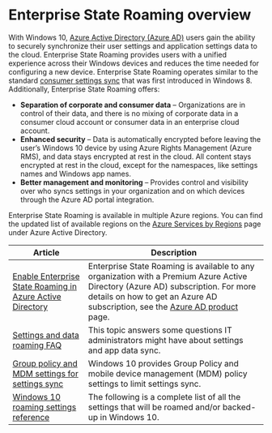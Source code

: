 <properties
	pageTitle="Enterprise State Roaming overview | Microsoft Azure"
	description="Provides information about Enterprise State Roaming settings in Windows devices. Enterprise State Roaming provides users with a unified experience across their Windows devices and reduces the time needed for configuring a new device."
	services="active-directory"
    keywords="what is Enterprise State Roaming, enterprise sync, windows cloud"
	documentationCenter=""
	authors="femila"
	manager="swadhwa"
	editor="curtand"/>

<tags
	ms.service="active-directory"  
	ms.workload="identity"
	ms.tgt_pltfrm="na"
	ms.devlang="na"
	ms.topic="article"
	ms.date="09/27/2016"
	ms.author="femila"/>

# Enterprise State Roaming overview

With Windows 10, [Azure Active Directory (Azure AD)](active-directory-whatis.md) users gain the ability to securely synchronize their user settings and application settings data to the cloud. Enterprise State Roaming provides users with a unified experience across their Windows devices and reduces the time needed for configuring a new device. Enterprise State Roaming operates similar to the standard [consumer settings sync](http://windows.microsoft.com/en-US/windows-8/sync-settings-pcs) that was first introduced in Windows 8. Additionally, Enterprise State Roaming offers:

- **Separation of corporate and consumer data** – Organizations are in control of their data, and there is no mixing of corporate data in a consumer cloud account or consumer data in an enterprise cloud account.
- **Enhanced security** – Data is automatically encrypted before leaving the user’s Windows 10 device by using Azure Rights Management (Azure RMS), and data stays encrypted at rest in the cloud. All content stays encrypted at rest in the cloud, except for the namespaces, like settings names and Windows app names.  
- **Better management and monitoring** – Provides control and visibility over who syncs settings in your organization and on which devices through the Azure AD portal integration. 

Enterprise State Roaming is available in multiple Azure regions. You can find the updated list of available regions on the [Azure Services by Regions](https://azure.microsoft.com/regions/#services) page under Azure Active Directory.



| Article                                         | Description                                                                                                                                                                                             |
|--------------------------------------------------|---------------------------------------------------------------------------------------------------------------------------------------------------------------------------------------------------------|
| [Enable Enterprise State Roaming in Azure Active Directory](active-directory-windows-enterprise-state-roaming-enable.md) | Enterprise State Roaming is available to any organization with a Premium Azure Active Directory (Azure AD) subscription. For more details on how to get an Azure AD subscription, see the [Azure AD product](https://azure.microsoft.com/services/active-directory) page. |
| [Settings and data roaming FAQ](active-directory-windows-enterprise-state-roaming-faqs.md)                    | This topic answers some questions IT administrators might have about settings and app data sync.                                                                                                        |
| [Group policy and MDM settings for settings sync](active-directory-windows-enterprise-state-roaming-group-policy-settings.md)  | Windows 10 provides Group Policy and mobile device management (MDM) policy settings to limit settings sync.                                                                                             |
| [Windows 10 roaming settings reference](active-directory-windows-enterprise-state-roaming-windows-settings-reference.md)            | The following is a complete list of all the settings that will be roamed and/or backed-up in Windows 10.                                                                                                |
